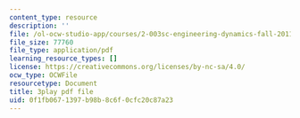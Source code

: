 ```yaml
---
content_type: resource
description: ''
file: /ol-ocw-studio-app/courses/2-003sc-engineering-dynamics-fall-2011/0f1fb0671397b98b8c6f0cfc20c87a23_YZ9y4zcfCPs.pdf
file_size: 77760
file_type: application/pdf
learning_resource_types: []
license: https://creativecommons.org/licenses/by-nc-sa/4.0/
ocw_type: OCWFile
resourcetype: Document
title: 3play pdf file
uid: 0f1fb067-1397-b98b-8c6f-0cfc20c87a23
---
```


